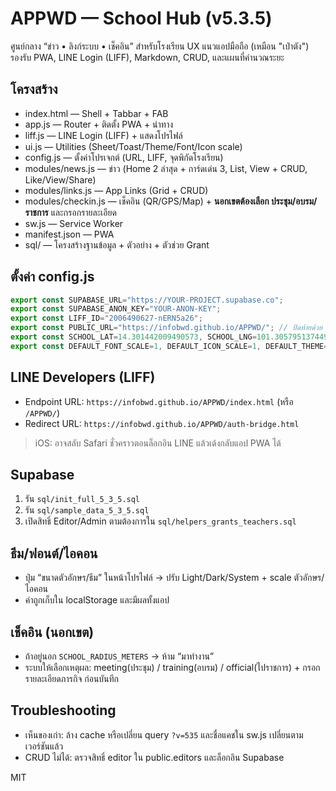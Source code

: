 
# APPWD — School Hub (v5.3.5)

ศูนย์กลาง “ข่าว • ลิงก์ระบบ • เช็คอิน” สำหรับโรงเรียน UX แนวแอปมือถือ (เหมือน "เป๋าตัง") รองรับ PWA, LINE Login (LIFF), Markdown, CRUD, และแผนที่คำนวณระยะ

## โครงสร้าง
- index.html — Shell + Tabbar + FAB
- app.js — Router + ติดตั้ง PWA + นำทาง
- liff.js — LINE Login (LIFF) + แสดงโปรไฟล์
- ui.js — Utilities (Sheet/Toast/Theme/Font/Icon scale)
- config.js — ตั้งค่าโปรเจกต์ (URL, LIFF, จุดพิกัดโรงเรียน)
- modules/news.js — ข่าว (Home 2 ล่าสุด + การ์ดเด่น 3, List, View + CRUD, Like/View/Share)
- modules/links.js — App Links (Grid + CRUD)
- modules/checkin.js — เช็คอิน (QR/GPS/Map) + **นอกเขตต้องเลือก ประชุม/อบรม/ราชการ** และกรอกรายละเอียด
- sw.js — Service Worker
- manifest.json — PWA
- sql/ — โครงสร้างฐานข้อมูล + ตัวอย่าง + ตัวช่วย Grant

## ตั้งค่า config.js
```js
export const SUPABASE_URL="https://YOUR-PROJECT.supabase.co";
export const SUPABASE_ANON_KEY="YOUR-ANON-KEY";
export const LIFF_ID="2006490627-nERN5a26";
export const PUBLIC_URL="https://infobwd.github.io/APPWD/"; // ปิดท้ายด้วย '/'
export const SCHOOL_LAT=14.301442009490573, SCHOOL_LNG=101.30579513744982, SCHOOL_RADIUS_METERS=200;
export const DEFAULT_FONT_SCALE=1, DEFAULT_ICON_SCALE=1, DEFAULT_THEME="light";
```

## LINE Developers (LIFF)
- Endpoint URL: `https://infobwd.github.io/APPWD/index.html` (หรือ `/APPWD/`)
- Redirect URL: `https://infobwd.github.io/APPWD/auth-bridge.html`

> iOS: อาจสลับ Safari ชั่วคราวตอนล็อกอิน LINE แล้วเด้งกลับแอป PWA ได้

## Supabase
1) รัน `sql/init_full_5_3_5.sql`  
2) รัน `sql/sample_data_5_3_5.sql`  
3) เปิดสิทธิ์ Editor/Admin ตามต้องการใน `sql/helpers_grants_teachers.sql`

## ธีม/ฟอนต์/ไอคอน
- ปุ่ม “ขนาดตัวอักษร/ธีม” ในหน้าโปรไฟล์ → ปรับ Light/Dark/System + scale ตัวอักษร/ไอคอน
- ค่าถูกเก็บใน localStorage และมีผลทั้งแอป

## เช็คอิน (นอกเขต)
- ถ้าอยู่นอก `SCHOOL_RADIUS_METERS` → ห้าม “มาทำงาน”
- ระบบให้เลือกเหตุผล: meeting(ประชุม) / training(อบรม) / official(ไปราชการ) + กรอกรายละเอียดภารกิจ ก่อนบันทึก

## Troubleshooting
- เห็นของเก่า: ล้าง cache หรือเปลี่ยน query `?v=535` และชื่อแคชใน sw.js เปลี่ยนตามเวอร์ชันแล้ว
- CRUD ไม่ได้: ตรวจสิทธิ์ editor ใน public.editors และล็อกอิน Supabase

MIT
